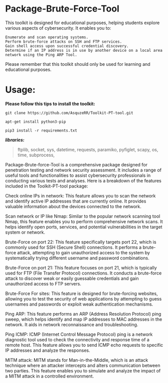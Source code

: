 # Package-Brute-Force-Tool
This toolkit is designed for educational purposes, helping students explore various aspects of cybersecurity. It enables you to:

    Enumerate and scan operating systems.
    Perform brute-force attacks on SSH and FTP services.
    Gain shell access upon successful credential discovery.
    Determine if an IP address is in use by another device on a local area network using the Ping ARP Tool.

Please remember that this toolkit should only be used for learning and educational purposes.


# Usage:

**Please follow this tips to install the toolkit:**

```git clone https://github.com/AsquzeRR/Toolkit-PT-tool.git```

```apt-get install python3-pip```

```pip3 install -r requirements.txt```

***libraries:***

>ftplib,
>socket,
>sys,
>datetime,
>requests,
>paramiko,
>pyfiglet,
>scapy,
>os,
>time,
>subprocess,

Package-Brute-force-Tool is a comprehensive package designed for penetration testing and network security assessment. It includes a range of useful tools and functionalities to assist cybersecurity professionals in conducting various tests and analyses. Here is a breakdown of the features included in the Toolkit-PT-tool package:

Check online IPs in network: This feature allows you to scan the network and identify active IP addresses that are currently online. It provides valuable information about the devices connected to the network.

Scan network or IP like Nmap: Similar to the popular network scanning tool Nmap, this feature enables you to perform comprehensive network scans. It helps identify open ports, services, and potential vulnerabilities in the target system or network.

Brute-Force on port 22: This feature specifically targets port 22, which is commonly used for SSH (Secure Shell) connections. It performs a brute-force attack, attempting to gain unauthorized access to the system by systematically trying different username and password combinations.

Brute-Force on port 21: This feature focuses on port 21, which is typically used for FTP (File Transfer Protocol) connections. It conducts a brute-force attack to discover weak or easily guessable credentials and gain unauthorized access to FTP servers.

Brute-Force For sites: This feature is designed for brute-forcing websites, allowing you to test the security of web applications by attempting to guess usernames and passwords or exploit weak authentication mechanisms.

Ping ARP: This feature performs an ARP (Address Resolution Protocol) ping sweep, which helps identify and map IP addresses to MAC addresses in the network. It aids in network reconnaissance and troubleshooting.

Ping ICMP: ICMP (Internet Control Message Protocol) ping is a network diagnostic tool used to check the connectivity and response time of a remote host. This feature allows you to send ICMP echo requests to specific IP addresses and analyze the responses.

MITM attack: MITM stands for Man-in-the-Middle, which is an attack technique where an attacker intercepts and alters communication between two parties. This feature enables you to simulate and analyze the impact of a MITM attack in a controlled environment.
